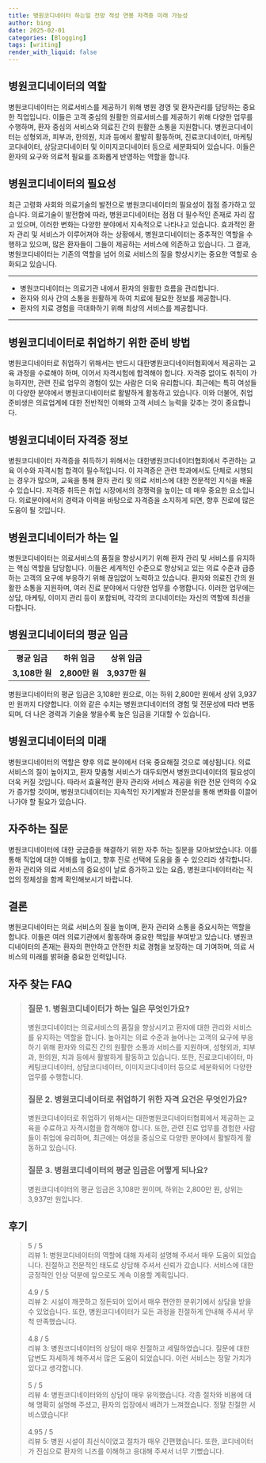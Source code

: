 ```yaml
---
title: 병원코디네이터 하는일 전망 적성 연봉 자격증 미래 가능성
author: bing
date: 2025-02-01
categories: [Blogging]
tags: [writing]
render_with_liquid: false
---
```



<h2 id='병원코디네이터의_역할'>병원코디네이터의 역할</h2>

<p>병원코디네이터는 의료서비스를 제공하기 위해 병원 경영 및 환자관리를 담당하는 중요한 직업입니다. 이들은 고객 중심의 원활한 의료서비스를 제공하기 위해 다양한 업무를 수행하며, 환자 중심의 서비스와 의료진 간의 원활한 소통을 지원합니다. 병원코디네이터는 성형외과, 피부과, 한의원, 치과 등에서 활발히 활동하며, 진료코디네이터, 마케팅코디네이터, 상담코디네이터 및 이미지코디네이터 등으로 세분화되어 있습니다. 이들은 환자의 요구와 의료적 필요를 조화롭게 반영하는 역할을 합니다.</p>

<h2 id='병원코디네이터의_필요성'>병원코디네이터의 필요성</h2>

<p>최근 고령화 사회와 의료기술의 발전으로 병원코디네이터의 필요성이 점점 증가하고 있습니다. 의료기술이 발전함에 따라, 병원코디네이터는 점점 더 필수적인 존재로 자리 잡고 있으며, 이러한 변화는 다양한 분야에서 지속적으로 나타나고 있습니다. 효과적인 환자 관리 및 서비스가 이루어져야 하는 상황에서, 병원코디네이터는 중추적인 역할을 수행하고 있으며, 많은 환자들이 그들이 제공하는 서비스에 의존하고 있습니다. 그 결과, 병원코디네이터는 기존의 역할을 넘어 의료 서비스의 질을 향상시키는 중요한 역할로 승화되고 있습니다.</p>

<hr />

<ul>
    <li>병원코디네이터는 의료기관 내에서 환자의 원활한 흐름을 관리합니다.</li>
    <li>환자와 의사 간의 소통을 원활하게 하여 치료에 필요한 정보를 제공합니다.</li>
    <li>환자의 치료 경험을 극대화하기 위해 최상의 서비스를 제공합니다.</li>
</ul>

<hr />

<h2 id='병원코디네이터로_취업하기 위한_준비 방법'>병원코디네이터로 취업하기 위한 준비 방법</h2>

<p>병원코디네이터로 취업하기 위해서는 반드시 대한병원코디네이터협회에서 제공하는 교육 과정을 수료해야 하며, 이어서 자격시험에 합격해야 합니다. 자격증 없이도 취직이 가능하지만, 관련 진료 업무의 경험이 있는 사람은 더욱 유리합니다. 최근에는 특히 여성들이 다양한 분야에서 병원코디네이터로 활발하게 활동하고 있습니다. 이와 더불어, 취업 준비생은 의료업계에 대한 전반적인 이해와 고객 서비스 능력을 갖추는 것이 중요합니다.</p>

<h2 id='병원코디네이터_자격증_정보'>병원코디네이터 자격증 정보</h2>

<p>병원코디네이터 자격증을 취득하기 위해서는 대한병원코디네이터협회에서 주관하는 교육 이수와 자격시험 합격이 필수적입니다. 이 자격증은 관련 학과에서도 단체로 시행되는 경우가 많으며, 교육을 통해 환자 관리 및 의료 서비스에 대한 전문적인 지식을 배울 수 있습니다. 자격증 취득은 취업 시장에서의 경쟁력을 높이는 데 매우 중요한 요소입니다. 의료분야에서의 경력과 이력을 바탕으로 자격증을 소지하게 되면, 향후 진로에 많은 도움이 될 것입니다.</p>

<h2 id='병원코디네이터가_하는_일'>병원코디네이터가 하는 일</h2>

<p>병원코디네이터는 의료서비스의 품질을 향상시키기 위해 환자 관리 및 서비스를 유지하는 핵심 역할을 담당합니다. 이들은 세계적인 수준으로 향상되고 있는 의료 수준과 급증하는 고객의 요구에 부응하기 위해 끊임없이 노력하고 있습니다. 환자와 의료진 간의 원활한 소통을 지원하며, 여러 진료 분야에서 다양한 업무를 수행합니다. 이러한 업무에는 상담, 마케팅, 이미지 관리 등이 포함되며, 각각의 코디네이터는 자신의 역할에 최선을 다합니다.</p>

<h2 id='병원코디네이터의_임금'>병원코디네이터의 평균 임금</h2>

<table>
    <tr>
        <td style="text-align: center; height: 17px;"><b>평균 임금</b></td>
        <td style="text-align: center; height: 17px;"><b>하위 임금</b></td>
        <td style="text-align: center; height: 17px;"><b>상위 임금</b></td>
    </tr>
    <tr>
        <td style="text-align: center; height: 17px;"><b>3,108만 원</b></td>
        <td style="text-align: center; height: 17px;"><b>2,800만 원</b></td>
        <td style="text-align: center; height: 17px;"><b>3,937만 원</b></td>
    </tr>
</table>

<p>병원코디네이터의 평균 임금은 3,108만 원으로, 이는 하위 2,800만 원에서 상위 3,937만 원까지 다양합니다. 이와 같은 수치는 병원코디네이터의 경험 및 전문성에 따라 변동되며, 더 나은 경력과 기술을 쌓을수록 높은 임금을 기대할 수 있습니다.</p>

<h2 id='병원코디네이터의_미래'>병원코디네이터의 미래</h2>

<p>병원코디네이터의 역할은 향후 의료 분야에서 더욱 중요해질 것으로 예상됩니다. 의료 서비스의 질이 높아지고, 환자 맞춤형 서비스가 대두되면서 병원코디네이터의 필요성이 더욱 커질 것입니다. 따라서 효율적인 환자 관리와 서비스 제공을 위한 전문 인력의 수요가 증가할 것이며, 병원코디네이터는 지속적인 자기계발과 전문성을 통해 변화를 이끌어 나가야 할 필요가 있습니다.</p>

<h2 id='자주하는_질문'>자주하는 질문</h2>

<p>병원코디네이터에 대한 궁금증을 해결하기 위한 자주 하는 질문을 모아보았습니다. 이를 통해 직업에 대한 이해를 높이고, 향후 진로 선택에 도움을 줄 수 있으리라 생각합니다. 환자 관리와 의료 서비스의 중요성이 날로 증가하고 있는 요즘, 병원코디네이터라는 직업의 정체성을 함께 확인해보시기 바랍니다.</p>

<h2 id='결론'>결론</h2>

<p>병원코디네이터는 의료 서비스의 질을 높이며, 환자 관리와 소통을 중요시하는 역할을 합니다. 이들은 여러 의료기관에서 활동하며 중요한 책임을 부여받고 있습니다. 병원코디네이터의 존재는 환자의 편안하고 안전한 치료 경험을 보장하는 데 기여하며, 의료 서비스의 미래를 밝혀줄 중요한 인력입니다.</p>


<h2 id='자주_찾는_FAQ'>자주 찾는 FAQ</h2>
<div itemscope="" itemtype="https://schema.org/FAQPage"> 
<blockquote> 
<div itemscope="" itemprop="mainEntity" itemtype="https://schema.org/Question"> 
<h3 itemprop="name">질문 1. 병원코디네이터가 하는 일은 무엇인가요?</h3> 
<div itemscope="" itemprop="acceptedAnswer" itemtype="https://schema.org/Answer"> 
<span itemprop="text"> 
<p>병원코디네이터는 의료서비스의 품질을 향상시키고 환자에 대한 관리와 서비스를 유지하는 역할을 합니다. 높아지는 의료 수준과 늘어나는 고객의 요구에 부응하기 위해 환자와 의료진 간의 원활한 소통과 서비스를 지원하며, 성형외과, 피부과, 한의원, 치과 등에서 활발하게 활동하고 있습니다. 또한, 진료코디네이터, 마케팅코디네이터, 상담코디네이터, 이미지코디네이터 등으로 세분화되어 다양한 업무를 수행합니다.</p> 
</span> 
</div> 
</div> 
<div itemscope="" itemprop="mainEntity" itemtype="https://schema.org/Question"> 
<h3 itemprop="name">질문 2. 병원코디네이터로 취업하기 위한 자격 요건은 무엇인가요?</h3> 
<div itemscope="" itemprop="acceptedAnswer" itemtype="https://schema.org/Answer"> 
<span itemprop="text"> 
<p>병원코디네이터로 취업하기 위해서는 대한병원코디네이터협회에서 제공하는 교육을 수료하고 자격시험을 합격해야 합니다. 또한, 관련 진료 업무를 경험한 사람들이 취업에 유리하며, 최근에는 여성을 중심으로 다양한 분야에서 활발하게 활동하고 있습니다.</p> 
</span> 
</div> 
</div> 
<div itemscope="" itemprop="mainEntity" itemtype="https://schema.org/Question"> 
<h3 itemprop="name">질문 3. 병원코디네이터의 평균 임금은 어떻게 되나요?</h3> 
<div itemscope="" itemprop="acceptedAnswer" itemtype="https://schema.org/Answer"> 
<span itemprop="text"> 
<p>병원코디네이터의 평균 임금은 3,108만 원이며, 하위는 2,800만 원, 상위는 3,937만 원입니다.</p> 
</span> 
</div> 
</div> 
</blockquote> 
</div>
<h2 id='후기'>후기</h2>
<div itemscope itemtype="https://schema.org/Product">
  <blockquote>
  <div itemprop="review" itemscope itemtype="https://schema.org/Review">
      <div itemprop="reviewRating" itemscope itemtype="https://schema.org/Rating"> <span itemprop="ratingValue">5</span> / <span itemprop="bestRating">5</span> </div>
      <span itemprop="reviewBody">리뷰 1: 병원코디네이터의 역할에 대해 자세히 설명해 주셔서 매우 도움이 되었습니다. 친절하고 전문적인 태도로 상담해 주셔서 신뢰가 갔습니다. 서비스에 대한 긍정적인 인상 덕분에 앞으로도 계속 이용할 계획입니다.</span>
  </div>
  <br>
  <div itemprop="review" itemscope itemtype="https://schema.org/Review">
      <div itemprop="reviewRating" itemscope itemtype="https://schema.org/Rating"> <span itemprop="ratingValue">4.9</span> / <span itemprop="bestRating">5</span> </div>
      <span itemprop="reviewBody">리뷰 2: 시설이 깨끗하고 정돈되어 있어서 매우 편안한 분위기에서 상담을 받을 수 있었습니다. 또한, 병원코디네이터가 모든 과정을 친절하게 안내해 주셔서 무척 만족했습니다.</span>
  </div>
  <br>
  <div itemprop="review" itemscope itemtype="https://schema.org/Review">
      <div itemprop="reviewRating" itemscope itemtype="https://schema.org/Rating"> <span itemprop="ratingValue">4.8</span> / <span itemprop="bestRating">5</span> </div>
      <span itemprop="reviewBody">리뷰 3: 병원코디네이터의 상담이 매우 친절하고 세밀하였습니다. 질문에 대한 답변도 자세하게 해주셔서 많은 도움이 되었습니다. 이런 서비스는 정말 가치가 있다고 생각합니다.</span>
  </div>
  <br>
  <div itemprop="review" itemscope itemtype="https://schema.org/Review">
      <div itemprop="reviewRating" itemscope itemtype="https://schema.org/Rating"> <span itemprop="ratingValue">5</span> / <span itemprop="bestRating">5</span> </div>
      <span itemprop="reviewBody">리뷰 4: 병원코디네이터와의 상담이 매우 유익했습니다. 각종 절차와 비용에 대해 명확히 설명해 주셨고, 환자의 입장에서 배려가 느껴졌습니다. 정말 친절한 서비스였습니다!</span>
  </div>
  <br>
  <div itemprop="review" itemscope itemtype="https://schema.org/Review">
      <div itemprop="reviewRating" itemscope itemtype="https://schema.org/Rating"> <span itemprop="ratingValue">4.95</span> / <span itemprop="bestRating">5</span> </div>
      <span itemprop="reviewBody">리뷰 5: 병원 시설이 최신식이었고 절차가 매우 간편했습니다. 또한, 코디네이터가 진심으로 환자의 니즈를 이해하고 응대해 주셔서 너무 기뻤습니다.</span>
  </div>
  </blockquote>
</div>
